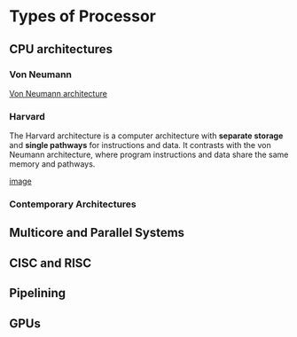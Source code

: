 # Types of Processor
## CPU architectures
### Von Neumann
[Von Neumann architecture](https://user-images.githubusercontent.com/90515435/137917618-7ba39655-c329-45c0-9ab1-32d3d05e8d95.png)

### Harvard
The Harvard architecture is a computer architecture with **separate storage** and **single pathways** for instructions and data. It contrasts with the von Neumann architecture, where program instructions and data share the same memory and pathways.

[image](https://user-images.githubusercontent.com/90515435/137919592-9edad074-2444-4764-b3fa-9ebc1da763d1.png)
### Contemporary Architectures
## Multicore and Parallel Systems
## CISC and RISC
## Pipelining
## GPUs
